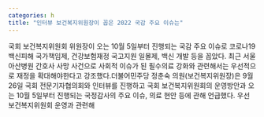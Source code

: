 ```yaml
---
categories: h
title: "인터뷰 보건복지위원장이 꼽은 2022 국감 주요 이슈는"
---
```

국회 보건복지위원회 위원장이 오는 10월 5일부터 진행되는 국감 주요 이슈로 코로나19 백신피해 국가책임제, 건강보험재정 국고지원 일몰제, 백신 개발 등을 꼽았다. 최근 서울아산병원 간호사 사망 사건으로 사회적 이슈가 된 필수의료 강화와 관련해서는 우선적으로 재정을 확대해야한다고 강조했다.더불어민주당 정춘숙 의원(보건복지위원장)은 9월 26일 국회 전문기자협의회와 인터뷰를 진행하고 국회 보건복지위원회의 운영방안과 오는 10월 5일부터 진행되는 국정감사의 주요 이슈, 의료 현안 등에 관해 언급했다. 우선 보건복지위원회 운영과 관련해